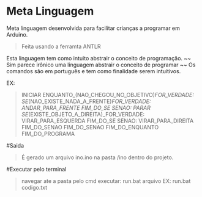 # Meta Linguagem
Meta linguagem desenvolvida para facilitar crianças a programar em Arduino. 
 > Feita usando a ferramta ANTLR

Esta linguagem tem como intuito abstrair o conceito de programação. ~~ Sim parece irônico uma linguagem abstrair o conceito de programar ~~
Os comandos são em português e tem como finalidade serem intuitivos.

EX:
> INICIAR
> 	ENQUANTO_(NAO_CHEGOU_NO_OBJETIVO)_FOR_VERDADE:
> 		SE_(NAO_EXISTE_NADA_A_FRENTE)_FOR_VERDADE:
> 			ANDAR_PARA_FRENTE
> 		FIM_DO_SE
> 		SENAO:
> 			PARAR
> 			SE_(EXISTE_OBJETO_A_DIREITA)_FOR_VERDADE:
> 				VIRAR_PARA_ESQUERDA
> 			FIM_DO_SE
> 			SENAO:
> 				VIRAR_PARA_DIREITA
> 			FIM_DO_SENAO
> 		FIM_DO_SENAO
> 	FIM_DO_ENQUANTO
> FIM_DO_PROGRAMA

#Saida
 > É gerado um arquivo ino.ino na pasta /ino dentro do projeto.

#Executar pelo terminal
 > navegar ate a pasta pelo cmd
 > executar: run.bat arquivo
 > EX: run.bat codigo.txt